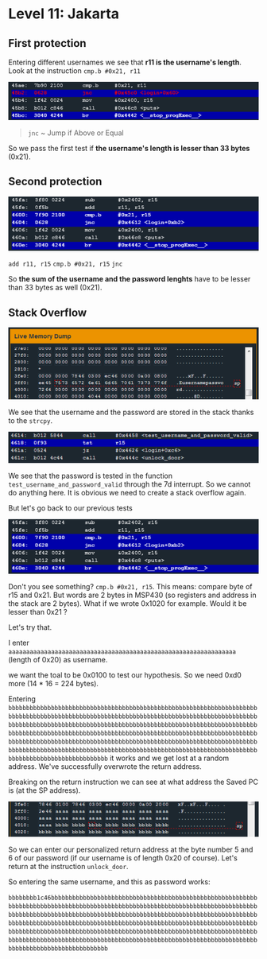 # Level 11: Jakarta

## First protection

Entering different usernames we see that **r11 is the username's length**.
Look at the instruction `cmp.b #0x21, r11` 

![first protection](img/11_1.PNG)

>`jnc` ~ Jump if Above or Equal

So we pass the first test if **the username's length is lesser than 33 bytes** (0x21).


## Second protection

![second protection](img/11_2.PNG)

`add r11, r15`
`cmp.b #0x21, r15`
`jnc`

So **the sum of the username and the password lenghts** have to be lesser than 33 bytes as well (0x21).


## Stack Overflow

![stack](img/11_3.PNG)

We see that the username and the password are stored in the stack thanks to the `strcpy`.

![test](img/11_4.PNG)

We see that the password is tested in the function `test_username_and_password_valid` through the 7d interrupt. So we cannot do anything here. It is obvious we need to create a stack overflow again.

But let's go back to our previous tests

![second protection](img/11_2.PNG)

Don't you see something? `cmp.b #0x21, r15`.
This means: compare byte of r15 and 0x21. But words are 2 bytes in MSP430 (so registers and address in the stack are 2 bytes).
What if we wrote 0x1020 for example. Would it be lesser than 0x21 ?

Let's try that.

I enter `aaaaaaaaaaaaaaaaaaaaaaaaaaaaaaaaaaaaaaaaaaaaaaaaaaaaaaaaaaaaaaaa` (length of 0x20) as username.

we want the toal to be 0x0100 to test our hypothesis. So we need 0xd0 more (14 * 16 = 224 bytes).

Entering `bbbbbbbbbbbbbbbbbbbbbbbbbbbbbbbbbbbbbbbbbbbbbbbbbbbbbbbbbbbbbbbbbbbbbbbbbbbbbbbbbbbbbbbbbbbbbbbbbbbbbbbbbbbbbbbbbbbbbbbbbbbbbbbbbbbbbbbbbbbbbbbbbbbbbbbbbbbbbbbbbbbbbbbbbbbbbbbbbbbbbbbbbbbbbbbbbbbbbbbbbbbbbbbbbbbbbbbbbbbbbbbbbbbbbbbbbbbbbbbbbbbbbbbbbbbbbbbbbbbbbbbbbbbbbbbbbbbbbbbbbbbbbbbbbbbbbbbbbbbbbbbbbbbbbbbbbbbbbbbbbbbbbbbbbbbbbbbbbbbbbbbbbbbbbbbbbbbbbbbbbbbbbbbbbbbbbbbbbbbbbbbbbbbbbbbbbbbbbbbbbbbbbbbbbbbbbbbbbbbbbbbbbbbbbbbbbbbbbbbbbbbbbbbb` it works and we get lost at a random address. We've successfully overwrote the return address.

Breaking on the return instruction we can see at what address the Saved PC is (at the SP address).

![seip](img/11_5.PNG)

So we can enter our personalized return address at the byte number 5 and 6 of our password (if our username is of length 0x20 of course). Let's return at the instruction `unlock_door`.

So entering the same username, and this as password works:

`bbbbbbbb1c46bbbbbbbbbbbbbbbbbbbbbbbbbbbbbbbbbbbbbbbbbbbbbbbbbbbbbbbbbbbbbbbbbbbbbbbbbbbbbbbbbbbbbbbbbbbbbbbbbbbbbbbbbbbbbbbbbbbbbbbbbbbbbbbbbbbbbbbbbbbbbbbbbbbbbbbbbbbbbbbbbbbbbbbbbbbbbbbbbbbbbbbbbbbbbbbbbbbbbbbbbbbbbbbbbbbbbbbbbbbbbbbbbbbbbbbbbbbbbbbbbbbbbbbbbbbbbbbbbbbbbbbbbbbbbbbbbbbbbbbbbbbbbbbbbbbbbbbbbbbbbbbbbbbbbbbbbbbbbbbbbbbbbbbbbbbbbbbbbbbbbbbbbbbbbbbbbbbbbbbbbbbbbbbbbbbbbbbbbbbbbbbbbbbbbbbbbbbbbbbbbbbbbbbbbbbbbbbbbbbbbbbbbbbbbbbbbbbb`